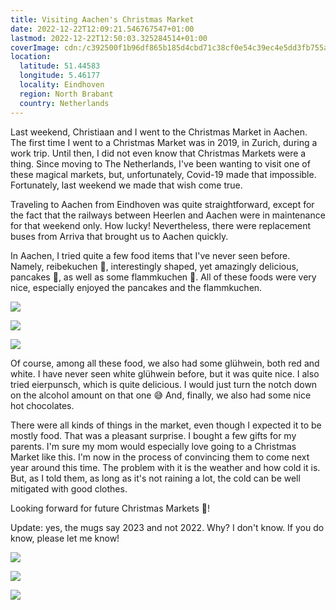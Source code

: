 ```yaml
---
title: Visiting Aachen's Christmas Market
date: 2022-12-22T12:09:21.546767547+01:00
lastmod: 2022-12-22T12:50:03.325284514+01:00
coverImage: cdn:/c392500f1b96df865b185d4cbd71c38cf0e54c39ec4e5dd3fb755aff968c91b5
location:
  latitude: 51.44583
  longitude: 5.46177
  locality: Eindhoven
  region: North Brabant
  country: Netherlands
---
```


<style>
  .fg-2212aken {
    grid-template-columns: repeat(3,1fr);
  }
</style>

Last weekend, Christiaan and I went to the Christmas Market in Aachen. The first time I went to a Christmas Market was in 2019, in Zurich, during a work trip. Until then, I did not even know that Christmas Markets were a thing. Since moving to The Netherlands, I've been wanting to visit one of these magical markets, but, unfortunately, Covid-19 made that impossible. Fortunately, last weekend we made that wish come true.

Traveling to Aachen from Eindhoven was quite straightforward, except for the fact that the railways between Heerlen and Aachen were in maintenance for that weekend only. How lucky! Nevertheless, there were replacement buses from Arriva that brought us to Aachen quickly.

In Aachen, I tried quite a few food items that I've never seen before. Namely, reibekuchen 🥔, interestingly shaped, yet amazingly delicious, pancakes 🥞, as well as some flammkuchen 🧅. All of these foods were very nice, especially enjoyed the pancakes and the flammkuchen.

<div class="fw fg fg-2212aken">

![](cdn:/8555b881040e44434d5583358b8ebd3aabca74fd4b7838b7b68d4f283959bb0c)

![](cdn:/665a076a688e0ef203e71964b754492f49c78fc0d2937972bb03baa8c6f687fd)

![](cdn:/3da4a86bfbaecf852e5bb254b4e574a3c29c1c3b193915697e1f4493a3a7d7d6)

</div>

Of course, among all these food, we also had some glühwein, both red and white. I have never seen white glühwein before, but it was quite nice. I also tried eierpunsch, which is quite delicious. I would just turn the notch down on the alcohol amount on that one 😅 And, finally, we also had some nice hot chocolates.

There were all kinds of things in the market, even though I expected it to be mostly food. That was a pleasant surprise. I bought a few gifts for my parents. I'm sure my mom would especially love going to a Christmas Market like this. I'm now in the process of convincing them to come next year around this time. The problem with it is the weather and how cold it is. But, as I told them, as long as it's not raining a lot, the cold can be well mitigated with good clothes.

Looking forward for future Christmas Markets 🎄!

Update: yes, the mugs say 2023 and not 2022. Why? I don't know. If you do know, please let me know!

<div class="fw fg fg-2212aken">

![](cdn:/c392500f1b96df865b185d4cbd71c38cf0e54c39ec4e5dd3fb755aff968c91b5)

![](cdn:/907dfbdc19e2400b32f65273eb3d0b8f92cc68588f128545b7709bcbe35e250e)

![](cdn:/dc172bfe036741b0f83990dd07ddbd284807b0639bb75836a0bf8b31f3d141fd)

</div>
